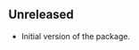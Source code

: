 <!-- Learn how to maintain this file at https://github.com/WordPress/gutenberg/tree/HEAD/packages#maintaining-changelogs. -->

## Unreleased

-   Initial version of the package.
